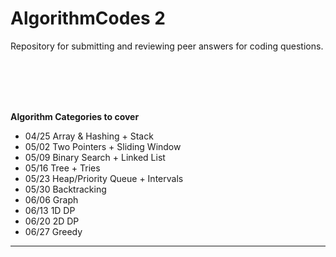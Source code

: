 # AlgorithmCodes 2
Repository for submitting and reviewing peer answers for coding questions.

<br>
<br>
<br>
<br>

<b> Algorithm Categories to cover </b>

- 04/25 Array & Hashing + Stack
- 05/02 Two Pointers + Sliding Window
- 05/09 Binary Search + Linked List
- 05/16 Tree + Tries
- 05/23 Heap/Priority Queue + Intervals
- 05/30 Backtracking
- 06/06 Graph
- 06/13 1D DP
- 06/20 2D DP
- 06/27 Greedy
--------
